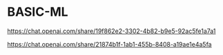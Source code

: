 # BASIC-ML
https://chat.openai.com/share/19f862e2-3302-4b82-b9e5-92ac5fe1a7a1



https://chat.openai.com/share/21874b1f-1ab1-455b-8408-a19ae1e4a5fa
